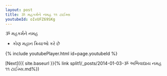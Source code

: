 ```yaml
---
layout: post
title: ૐ મહકર્મને નમહ ૧૧ ટાઈમ્સ
youtubeId: oIvUFZ69SKg
---
```

 
 
 ૐ મહકર્મને નમહ  
 
 -  કોણ મહાન ક્રિયાઓ કરે છે 
 
  
 
  
 
 
 
 
 
 


{% include youtubePlayer.html id=page.youtubeId %}
 
[Next]({{ site.baseurl }}{% link  split1/_posts/2014-01-03-ૐ અભિવાદ્યાય નમહ ૧૧ ટાઈમ્સ.md%})
 
